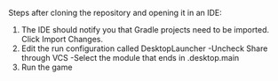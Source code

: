 Steps after cloning the repository and opening it in an IDE:

  1. The IDE should notify you that Gradle projects need to be imported. Click Import Changes.
  2. Edit the run configuration called DesktopLauncher
      -Uncheck Share through VCS
      -Select the module that ends in .desktop.main
  3. Run the game
